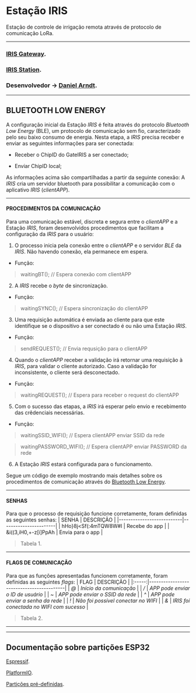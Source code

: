 # Estação IRIS
Estação de controle de irrigação remota através de protocolo de comunicação LoRa.

-------------------------------------------------------------------------------
### [IRIS Gateway](https://github.com/SI-ART/GateIRIS).
### [IRIS Station](https://github.com/I-grow/Station_IRIS).

### Desenvolvedor -> [Daniel Arndt](https://github.com/DanielArndt0).
-------------------------------------------------------------------------------


## BLUETOOTH LOW ENERGY
A configuração inicial da Estação *IRIS* é feita através do protocolo *Bluetooth Low Energy* (BLE), um protocolo de comunicação sem fio, caracterizado pelo seu baixo consumo de energia. Nesta etapa, a *IRIS* precisa receber e enviar as seguintes informações para ser conectada: 

- Receber o ChipID do GateIRIS a ser conectado;

- Enviar ChipID local;

As informações acima são compartilhadas a partir da seguinte conexão: A *IRIS* cria um servidor bluetooth para possibilitar a comunicação com o aplicativo *IRIS* (*clientAPP*).

-------------------------------------------------------------------------------
#### PROCEDIMENTOS DA COMUNICAÇÃO
Para uma comunicação estável, discreta e segura entre o *clientAPP* e a Estação *IRIS*, foram desenvolvidos procedimentos que facilitam a configuração da *IRIS* para o usuário:

1. O processo inicia pela conexão entre o *clientAPP* e o servidor *BLE* da *IRIS*. Não havendo conexão, ela permanece em espera.
- Função:
> waitingBT();            // Espera conexão com clientAPP

2. A *IRIS* recebe o *byte* de sincronização.
- Função:
> waitingSYNC();          // Espera sincronização do clientAPP

3. Uma requisição automática é enviada ao cliente para que este identifique se o dispositivo a ser conectado é ou não uma Estação *IRIS*. 
- Função:
> sendREQUEST();          // Envia requsição para o clientAPP

4. Quando o *clientAPP* receber a validação irá retornar uma requisição à *IRIS*, para validar o cliente autorizado. Caso a validação for inconsistente, o cliente será desconectado.
- Função:
> waitingREQUEST();       // Espera para receber o request do clientAPP

5. Com o sucesso das etapas, a *IRIS* irá esperar pelo envio e recebimento das crêdenciais necessárias.
- Função:
>  waitingSSID_WIFI();     // Espera clientAPP enviar SSID da rede
  
>  waitingPASSWORD_WIFI(); // Espera clientAPP enviar PASSWORD da rede


6. A Estação *IRIS* estará configurada para o funcionamento.

Segue um código de exemplo mostrando mais detalhes sobre os procedimentos de comunicação através do [Bluetooth Low Energy](https://github.com/SI-ART/GateIRIS/blob/main/BLE_GateIRIS/BLE_GateIRIS.ino).

-------------------------------------------------------------------------------
#### SENHAS
Para que o processo de requisição funcione corretamente, foram definidas as seguintes senhas:
|          SENHA            |       DESCRIÇÃO       |
|---------------------------|-----------------------|
|   hHo}8j<Sf(:4mTQW8W#l    |     Recebe do app     |
|   &i((3,iH0,+-z[i]PpAh    |    Envia para o app   |
> Tabela 1.
-------------------------------------------------------------------------------
#### FLAGS DE COMUNICAÇÃO
Para que as funções apresentadas funcionem corretamente, foram definidas as seguintes *flags*:
|  FLAG | DESCRIÇÃO                                |
|:-----:|------------------------------------------|
|  *@*  | *Início da comunicação*                  |
|  */*  | *APP pode enviar o ID de usuário*        |
|  *~*  | *APP pode enviar o SSID da rede*         |
|  *^*  | *APP pode enviar a senha da rede*        |
|  *!*  | *Não foi possível conectar no WIFI*      |
|  *&*  | *IRIS foi conectada no WIFI com sucesso* |
> Tabela 2.
-------------------------------------------------------------------------------
-------------------------------------------------------------------------------
## Documentação sobre partições ESP32

[Espressif](https://docs.espressif.com/projects/esp-idf/en/latest/esp32/api-guides/partition-tables.html).

[PlatformIO](https://docs.platformio.org/en/latest/platforms/espressif32.html#partition-tables).

[Partições pré-definidas](https://github.com/espressif/arduino-esp32/tree/master/tools/partitions).
